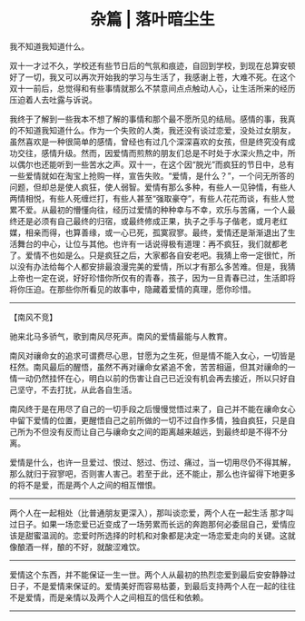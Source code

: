 <center> <h1>杂篇 | 落叶暗尘生</h1> </center>

我不知道我知道什么。

双十一才过不久，学校还有些节日后的气氛和痕迹，自回到学校，到现在总算安顿好了一切，我又可以再次开始我的学习与生活了，我感谢上苍，大难不死。在这个双十一前后，总觉得和有些事情就那么不禁意间点点触动人心，让生活所来的经历压迫着人去吐露与诉说。

我终于了解到一些我本不想了解的事情和那个最不愿所见的结局。感情的事，我真的不知道我知道什么。作为一个失败的人类，我还没有谈过恋爱，没处过女朋友，虽然喜欢是一种很简单的感情，曾经也有过几个深深喜欢的女孩，但是终究没有成功交往，感情升级。然而，因爱情而煎熬的朋友们总是不时处于水深火热之中，所以偶尔也还能听到一些苦水之声。双十一，在这个因“脱光”而疯狂的节日中，总有一些爱情就如在淘宝上抢购一样，宣告失败。“爱情，是什么？”，一个问无所答的问题，但却总是使人疯狂，使人弱智。爱情有那么多种，有些人一见钟情，有些人两情相悦，有些人死缠烂打，有些人甚至“强取豪夺”，有些人花花而谈，有些人觉累不爱。从最初的懵懂向往，经历过爱情的种种幸与不幸，欢乐与苦痛，一个人最终还是必须有自己最终的归宿，或最终修成正果，执子之手与子偕老，或月老红媒，相亲而得，也算善缘，或一心已死，孤寞寂寥。最终，爱情还是渐渐退出了生活舞台的中心，让位与其他。也许有一话说得极有道理：再不疯狂，我们就都老了。爱情不也如是么。只是疯狂之后，大家都各自安老吧。我猜上帝一定很忙，所以没有办法给每个人都安排最浪漫完美的爱情，所以才有那么多苦难。但是，我猜上帝也一定在说，好好珍惜你所仅有的青春，孩子，因为一旦青春已过，生活即将将你压迫。在那些你所看见的故事中，隐藏着爱情的真理，愿你珍惜。

****

【南风不竞】

驰来北马多骄气，歌到南风尽死声。南风的爱情最能与人教育。

南风对禳命女的追求可谓费尽心思，甘愿为之生死，但是情不能入女心，一切皆是枉然。南风最后的醒悟，虽然不再对禳命女紧追不舍，苦苦相逼，但其对禳命的一情一动仍然挂怀在心，明白以前的伤害让自己已近没有机会再去接近，所以只好自己坚守，不去打扰，从此各自生活。

南风终于是在用尽了自己的一切手段之后慢慢觉悟过来了，自己并不能在禳命女心中留下爱情的位置，更醒悟自己之前所做的一切不过自作多情，独自疯狂，只是自己所为不但没有反而让自己与禳命女之间的距离越来越远，到最终却是不得不分离。

爱情是什么，也许一旦爱过、恨过、怒过、伤过、痛过，当一切用尽仍不得其解，那么就归于寂寥吧，否则害人害己。若至于此，还不能止，那么也许留得下地更多的将不是爱，而是两个人之间的相互憎恨。

****

两个人在一起相处（比普通朋友更深入），那叫谈恋爱，两个人在一起生活 那才叫过日子。如果一场恋爱已近变成了一场劳累而长远的奔跑那何必委屈自己，爱情应该是甜蜜温润的。恋爱时所选择的时机和对象都是决定一场恋爱走向的关键。这就像酿酒一样，酿的不好，就酸涩难饮。

****

爱情这个东西，并不能保证一生一世。两个人从最初的热烈恋爱到最后安安静静过日子，不是爱情来保证的。爱情美好而容易枯萎，到最后支持两个人在一起的往往不是爱情，而是亲情以及两个人之间相互的信任和依赖。

****

